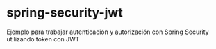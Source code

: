 # spring-security-jwt
Ejemplo para trabajar autenticación y autorización con Spring Security utilizando token con JWT
